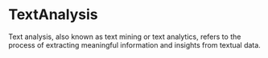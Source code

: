 # TextAnalysis
Text analysis, also known as text mining or text analytics, refers to the process of extracting meaningful information and insights from textual data.
